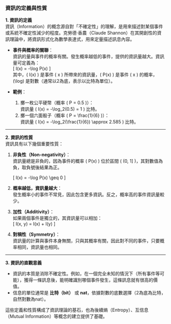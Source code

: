 ### 資訊的定義與性質

**1. 資訊的定義**  
資訊（Information）的概念源自對「不確定性」的理解，是用來描述對某個事件或系統不確定性減少的程度。克勞德·香農（Claude Shannon）在其開創性的資訊理論中，將資訊形式化為數學表達式，用來定量描述訊息內容。

- **事件與概率的關聯**：  
  資訊的量與事件的概率有關。發生概率越低的事件，提供的資訊量越大。資訊量可定義為：  
  \[
  I(x) = -\log P(x)
  \]  
  其中，\( I(x) \) 是事件 \( x \) 所帶來的資訊量，\( P(x) \) 是事件 \( x \) 的概率，\(\log\) 是對數（通常以2為底，表示以比特為單位）。

- **範例**：  
  1. 擲一枚公平硬幣（概率 \( P = 0.5 \)）：  
     資訊量 \( I(x) = -\log_2(0.5) = 1 \) 比特。
  2. 擲一個六面骰子（概率 \( P = \frac{1}{6} \)）：  
     資訊量 \( I(x) = -\log_2(\frac{1}{6}) \approx 2.585 \) 比特。

---

**2. 資訊的性質**  
資訊具有以下幾個重要性質：

1. **非負性（Non-negativity）**：  
   資訊量總是非負的，因為事件的概率 \( P(x) \) 位於區間 \( (0, 1] \)，其對數值為負，取負號後結果為正。

   \[
   I(x) = -\log P(x) \geq 0
   \]

2. **概率越低，資訊量越大**：  
   發生概率小的事件不常見，因此包含更多資訊。反之，概率高的事件資訊量較少。

3. **加性（Additivity）**：  
   如果兩個事件是獨立的，其資訊量可以相加：  
   \[
   I(x, y) = I(x) + I(y)
   \]

4. **對稱性（Symmetry）**：  
   資訊量的計算與事件本身無關，只與其概率有關，因此對不同的事件，只要概率相同，資訊量也相同。

---

**3. 資訊的直觀意義**  
- 資訊的本質是消除不確定性。例如，在一個完全未知的情況下（所有事件等可能），獲得一條訊息後，能明確識別哪個事件發生，這條訊息就有很高的價值。
- 信息的單位通常是 **比特（bit）** 或 **nat**，依據對數的底數選擇（2為底為比特，自然對數為nat）。

這些定義和性質構成了資訊理論的基石，也為後續熵（Entropy）、互信息（Mutual Information）等概念的建立提供了基礎。